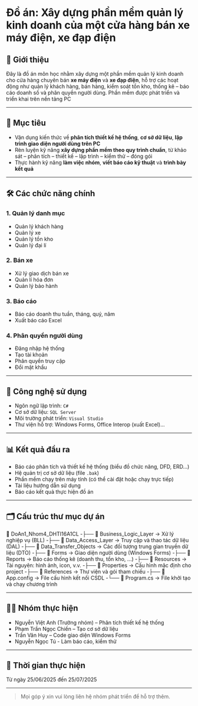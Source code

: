 # Đồ án: Xây dựng phần mềm quản lý kinh doanh của một cửa hàng bán xe máy điện, xe đạp điện

## 📌 Giới thiệu
Đây là đồ án môn học nhằm xây dựng một phần mềm quản lý kinh doanh cho cửa hàng chuyên bán **xe máy điện** và **xe đạp điện**, hỗ trợ các hoạt động như quản lý khách hàng, bán hàng, kiểm soát tồn kho, thống kê – báo cáo doanh số và phân quyền người dùng. Phần mềm được phát triển và triển khai trên nền tảng PC

---

## 🎯 Mục tiêu
- Vận dụng kiến thức về **phân tích thiết kế hệ thống**, **cơ sở dữ liệu**, **lập trình giao diện người dùng trên PC**
- Rèn luyện kỹ năng **xây dựng phần mềm theo quy trình chuẩn**, từ khảo sát – phân tích – thiết kế – lập trình – kiểm thử – đóng gói
- Thực hành kỹ năng **làm việc nhóm**, **viết báo cáo kỹ thuật** và **trình bày kết quả**

---

## 🛠️ Các chức năng chính

### 1. Quản lý danh mục
- Quản lý khách hàng
- Quản lý xe
- Quản lý tồn kho
- Quản lý đại lí

### 2. Bán xe
- Xử lý giao dịch bán xe
- Quản lí hóa đơn
- Quản lý bảo hành

### 3. Báo cáo
- Báo cáo doanh thu tuần, tháng, quý, năm
- Xuất báo cáo Excel

### 4. Phân quyền người dùng
- Đăng nhập hệ thống
- Tạo tài khoản
- Phân quyền truy cập
- Đổi mật khẩu

---

## 🧩 Công nghệ sử dụng
- Ngôn ngữ lập trình: `C#`
- Cơ sở dữ liệu: `SQL Server`
- Môi trường phát triển: `Visual Studio`
- Thư viện hỗ trợ: Windows Forms, Office Interop (xuất Excel)...

---

## 📊 Kết quả đầu ra
- Báo cáo phân tích và thiết kế hệ thống (biểu đồ chức năng, DFD, ERD...)
- Hệ quản trị cơ sở dữ liệu (file `.bak`)
- Phần mềm chạy trên máy tính (có thể cài đặt hoặc chạy trực tiếp)
- Tài liệu hướng dẫn sử dụng
- Báo cáo kết quả thực hiện đồ án

---

## 🗂️ Cấu trúc thư mục dự án
📁 DoAn1_Nhom4_DHTI16A1CL
-├── 📂 Business_Logic_Layer       → Xử lý nghiệp vụ (BLL)
-├── 📂 Data_Access_Layer          → Truy cập và thao tác dữ liệu (DAL)
-├── 📂 Data_Transfer_Objects      → Các đối tượng trung gian truyền dữ liệu (DTO)
-├── 📂 Forms                      → Giao diện người dùng (Windows Forms)
-├── 📂 Reports                    → Báo cáo thống kê (doanh thu, tồn kho, ...)
-├── 📂 Resources                  → Tài nguyên: hình ảnh, icon, v.v.
-├── 📂 Properties                 → Cấu hình mặc định cho project
-├── 📂 References                 → Thư viện và gói tham chiếu
-├── 📄 App.config                 → File cấu hình kết nối CSDL
-└── 📄 Program.cs                 → File khởi tạo và chạy chương trình

---

## 👨‍💻 Nhóm thực hiện
- Nguyễn Việt Anh (Trưởng nhóm) – Phân tích thiết kế hệ thống
- Phạm Trần Ngọc Chiến – Tạo cơ sở dữ liệu
- Trần Văn Huy – Code giao diện Windows Forms
- Nguyễn Ngọc Tú - Làm báo cáo, kiểm thử

---

## 📅 Thời gian thực hiện
Từ ngày 25/06/2025 đến 25/07/2025

---

> Mọi góp ý xin vui lòng liên hệ nhóm phát triển để hỗ trợ thêm.
